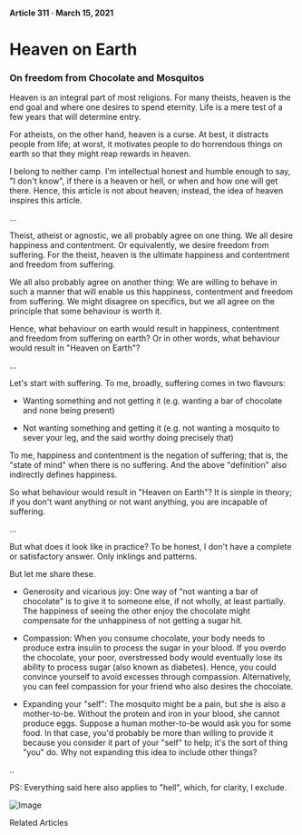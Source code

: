 #### Article 311 · March 15, 2021

# Heaven on Earth

### On freedom from Chocolate and Mosquitos

Heaven is an integral part of most religions. For many theists, heaven is the end goal and where one desires to spend eternity. Life is a mere test of a few years that will determine entry.

For atheists, on the other hand, heaven is a curse. At best, it distracts people from life; at worst, it motivates people to do horrendous things on earth so that they might reap rewards in heaven.

I belong to neither camp. I'm intellectual honest and humble enough to say, "I don't know", if there is a heaven or hell, or when and how one will get there. Hence, this article is not about heaven; instead, the idea of heaven inspires this article.

...

Theist, atheist or agnostic, we all probably agree on one thing. We all desire happiness and contentment. Or equivalently, we desire freedom from suffering. For the theist, heaven is the ultimate happiness and contentment and freedom from suffering.

We all also probably agree on another thing: We are willing to behave in such a manner that will enable us this happiness, contentment and freedom from suffering. We might disagree on specifics, but we all agree on the principle that some behaviour is worth it.

Hence, what behaviour on earth would result in happiness, contentment and freedom from suffering on earth? Or in other words, what behaviour would result in "Heaven on Earth"?

...

Let's start with suffering. To me, broadly, suffering comes in two flavours:

* Wanting something and not getting it (e.g. wanting a bar of chocolate and none being present)

* Not wanting something and getting it (e.g. not wanting a mosquito to sever your leg, and the said worthy doing precisely that)

To me, happiness and contentment is the negation of suffering; that is, the "state of mind" when there is no suffering. And the above "definition" also indirectly defines happiness.

So what behaviour would result in "Heaven on Earth"? It is simple in theory; if you don't want anything or not want anything, you are incapable of suffering.

...

But what does it look like in practice? To be honest, I don't have a complete or satisfactory answer. Only inklings and patterns.

But let me share these.

* Generosity and vicarious joy: One way of "not wanting a bar of chocolate" is to give it to someone else, if not wholly, at least partially. The happiness of seeing the other enjoy the chocolate might compensate for the unhappiness of not getting a sugar hit.

* Compassion: When you consume chocolate, your body needs to produce extra insulin to process the sugar in your blood. If you overdo the chocolate, your poor, overstressed body would eventually lose its ability to process sugar (also known as diabetes). Hence, you could convince yourself to avoid excesses through compassion. Alternatively, you can feel compassion for your friend who also desires the chocolate.

* Expanding your "self": The mosquito might be a pain, but she is also a mother-to-be. Without the protein and iron in your blood, she cannot produce eggs. Suppose a human mother-to-be would ask you for some food. In that case, you'd probably be more than willing to provide it because you consider it part of your "self" to help; it's the sort of thing "you" do. Why not expanding this idea to include other things?

..

PS: Everything said here also applies to "hell", which, for clarity, I exclude.

![Image](https://cdn-images-1.medium.com/max/800/1*p-PfwOMvyrBwgRwfnhfrCA.jpeg)

Related Articles